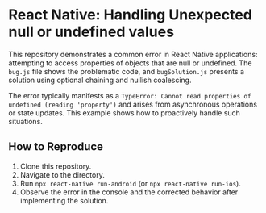 # React Native: Handling Unexpected null or undefined values

This repository demonstrates a common error in React Native applications: attempting to access properties of objects that are null or undefined.  The `bug.js` file shows the problematic code, and `bugSolution.js` presents a solution using optional chaining and nullish coalescing.

The error typically manifests as a `TypeError: Cannot read properties of undefined (reading 'property')` and arises from asynchronous operations or state updates.  This example shows how to proactively handle such situations.

## How to Reproduce

1. Clone this repository.
2. Navigate to the directory.
3. Run `npx react-native run-android` (or `npx react-native run-ios`).
4. Observe the error in the console and the corrected behavior after implementing the solution.